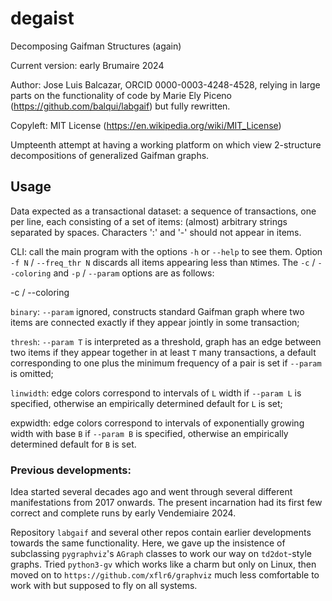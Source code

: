 # degaist
Decomposing Gaifman Structures (again)

Current version: early Brumaire 2024

Author: Jose Luis Balcazar, ORCID 0000-0003-4248-4528,
relying in large parts on the functionality of code by 
Marie Ely Piceno (https://github.com/balqui/labgaif)
but fully rewritten.

Copyleft: MIT License (https://en.wikipedia.org/wiki/MIT_License)

Umpteenth attempt at having a working platform on which view
2-structure decompositions of generalized Gaifman graphs.

## Usage

Data expected as a transactional dataset: a sequence of
transactions, one per line, each consisting of a set of items:
(almost) arbitrary strings separated by spaces. Characters ':' 
and '-' should not appear in items.

CLI: call the main program with the options `-h` or `--help`
to see them. Option `-f N` / `--freq_thr N` discards all 
items appearing less than `N`times. The `-c` / `--coloring` 
and `-p` / `--param` options are as follows:

-c / --coloring

`binary`: `--param` ignored, constructs standard Gaifman graph where
two items are connected exactly if they appear jointly in some
transaction;

`thresh`: `--param T` is interpreted as a threshold, graph has an edge
between two items if they appear together in at least `T` many 
transactions, a default corresponding to one plus the minimum frequency 
of a pair is set if `--param` is omitted;

`linwidth`: edge colors correspond to intervals of `L` width if
`--param L` is specified, otherwise an empirically determined 
default for `L` is set;

expwidth: edge colors correspond to intervals of exponentially
growing width with base `B` if `--param B` is specified, otherwise 
an empirically determined default for `B` is set.
 




### Previous developments:

Idea started several decades ago and went through several
different manifestations from 2017 onwards. The present 
incarnation had its first few correct and complete runs
by early Vendemiaire 2024.

Repository `labgaif` and several other repos contain earlier 
developments towards the same functionality. Here, we gave up 
the insistence of subclassing `pygraphviz`'s `AGraph` classes 
to work our way on `td2dot`-style graphs. Tried `python3-gv`
which works like a charm but only on Linux, then moved on to 
`https://github.com/xflr6/graphviz` much less comfortable to work
with but supposed to fly on all systems.
